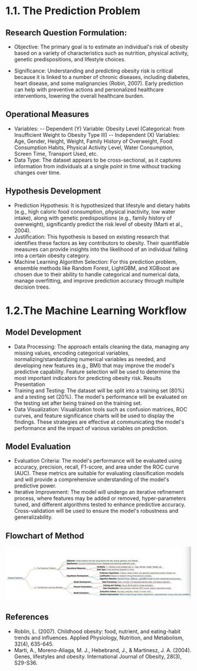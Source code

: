 # 1.1. The Prediction Problem
## Research Question Formulation:
- Objective: The primary goal is to estimate an individual's risk of obesity based on a variety of characteristics such as nutrition, physical activity, genetic predispositions, and lifestyle choices.

- Significance: Understanding and predicting obesity risk is critical because it is linked to a number of chronic diseases, including diabetes, heart disease, and some malignancies (Robin, 2007). Early prediction can help with preventive actions and personalized healthcare interventions, lowering the overall healthcare burden.

## Operational Measures

- Variables:
-- Dependent (Y) Variable: Obesity Level (Categorical: from Insufficient Weight to Obesity Type III)
-- Independent (X) Variables: Age, Gender, Height, Weight, Family History of Overweight, Food Consumption Habits, Physical Activity Level, Water Consumption, Screen Time, Transport Used, etc.
-	Data Type: The dataset appears to be cross-sectional, as it captures information from individuals at a single point in time without tracking changes over time.
## Hypothesis Development
-	Prediction Hypothesis: It is hypothesized that lifestyle and dietary habits (e.g., high caloric food consumption, physical inactivity, low water intake), along with genetic predispositions (e.g., family history of overweight), significantly predict the risk level of obesity (Marti et al., 2004).
-	Justification: This hypothesis is based on existing research that identifies these factors as key contributors to obesity. Their quantifiable measures can provide insights into the likelihood of an individual falling into a certain obesity category.
-	Machine Learning Algorithm Selection: For this prediction problem, ensemble methods like Random Forest, LightGBM, and XGBoost are chosen due to their ability to handle categorical and numerical data, manage overfitting, and improve prediction accuracy through multiple decision trees.

# 1.2.The Machine Learning Workflow
## Model Development
-	Data Processing: The approach entails cleaning the data, managing any missing values, encoding categorical variables, normalizing/standardizing numerical variables as needed, and developing new features (e.g., BMI) that may improve the model's predictive capability. Feature selection will be used to determine the most important indicators for predicting obesity risk.
Results Presentation
-	Training and Testing: The dataset will be split into a training set (80%) and a testing set (20%). The model's performance will be evaluated on the testing set after being trained on the training set.
- Data Visualization: Visualization tools such as confusion matrices, ROC curves, and feature significance charts will be used to display the findings. These strategies are effective at communicating the model's performance and the impact of various variables on prediction.
## Model Evaluation
-	Evaluation Criteria: The model's performance will be evaluated using accuracy, precision, recall, F1-score, and area under the ROC curve (AUC). These metrics are suitable for evaluating classification models and will provide a comprehensive understanding of the model's predictive power.
-	Iterative Improvement: The model will undergo an iterative refinement process, where features may be added or removed, hyper-parameters tuned, and different algorithms tested to enhance predictive accuracy. Cross-validation will be used to ensure the model's robustness and generalizability.

## Flowchart of Method 
![Method](Method.png) 

## References
- Roblin, L. (2007). Childhood obesity: food, nutrient, and eating-habit trends and influences. Applied Physiology, Nutrition, and Metabolism, 32(4), 635-645.
- Marti, A., Moreno-Aliaga, M. J., Hebebrand, J., & Martinesz, J. A. (2004). Genes, lifestyles and obesity. International Journal of Obesity, 28(3), S29-S36.


